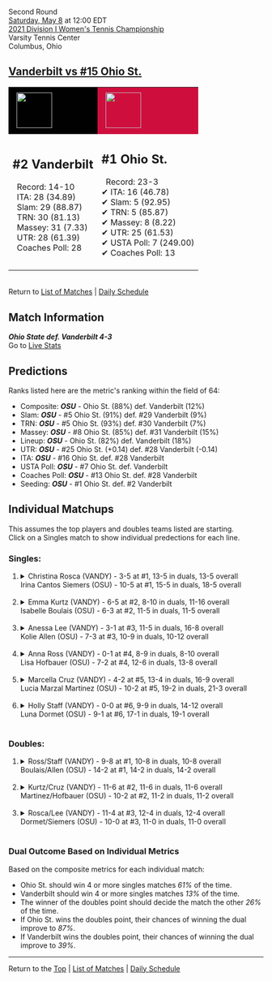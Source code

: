 Second Round[](#top)<a name="top"></a>  
[Saturday, May 8](../../schedule/05-08.md) at 12:00 EDT  
[2021 Division I Women's Tennis Championship](../index.md)  
Varsity Tennis Center  
Columbus, Ohio  
## [Vanderbilt vs #15 Ohio St.](https://www.ncaa.com/game/5833693)  

<table><tr style="background-color: #d9d9d9 !important"><td style="background-color: #010101 !important"><img src="https://www.ncaa.com/sites/default/files/images/logos/schools/v/vanderbilt.70.png" width="70" height="70" style="padding: 8px;" /></td><td style="background-color: #CE0F3E !important"><img src="https://www.ncaa.com/sites/default/files/images/logos/schools/o/ohio-st.70.png" width="70" height="70" style="padding: 8px;" /></td></tr><tr>
<td>  

<h2>#2 Vanderbilt</h2>  
&nbsp; Record: 14-10<br>  
&nbsp; ITA: 28 (34.89)<br>  
&nbsp; Slam: 29 (88.87)<br>  
&nbsp; TRN: 30 (81.13)<br>  
&nbsp; Massey: 31 (7.33)<br>  
&nbsp; UTR: 28 (61.39)<br>  
&nbsp; Coaches Poll: 28<br>  
<br>  

</td>
<td>  

<h2>#1 Ohio St.</h2>  
&nbsp; Record: 23-3<br>  
&#10004; ITA: 16 (46.78)<br>  
&#10004; Slam: 5 (92.95)<br>  
&#10004; TRN: 5 (85.87)<br>  
&#10004; Massey: 8 (8.22)<br>  
&#10004; UTR: 25 (61.53)<br>  
&#10004; USTA Poll: 7 (249.00)<br>  
&#10004; Coaches Poll: 13<br>  
<br>  

</td>
</tr></table>  


<br>Return to [List of Matches](../index.md) &#124; [Daily Schedule](../../schedule/05-08.md)

## Match Information  
***Ohio State def. Vanderbilt 4-3***  
Go to [Live Stats](https://ohiostatebuckeyes.com/womens-tennis-live-scoring/)  

## Predictions  

Ranks listed here are the metric's ranking within the field of 64:  
- Composite: ***OSU*** - Ohio St. (88%) def. Vanderbilt (12%)  
- Slam: ***OSU*** - #5 Ohio St. (91%) def. #29 Vanderbilt (9%)  
- TRN: ***OSU*** - #5 Ohio St. (93%) def. #30 Vanderbilt (7%)  
- Massey: ***OSU*** - #8 Ohio St. (85%) def. #31 Vanderbilt (15%)  
- Lineup: ***OSU*** - Ohio St. (82%) def. Vanderbilt (18%)  
- UTR: ***OSU*** - #25 Ohio St. (+0.14) def. #28 Vanderbilt (-0.14)  
- ITA: ***OSU*** - #16 Ohio St. def. #28 Vanderbilt  
- USTA Poll: ***OSU*** - #7 Ohio St. def. Vanderbilt  
- Coaches Poll: ***OSU*** - #13 Ohio St. def. #28 Vanderbilt  
- Seeding: ***OSU*** - #1 Ohio St. def. #2 Vanderbilt  

## Individual Matchups  
This assumes the top players and doubles teams listed are starting.  
Click on a Singles match to show individual predections for each line.  

### Singles:  

<ol>
<li><details>
<summary markdown="span">Christina Rosca (VANDY) - 3-5 at #1, 13-5 in duals, 13-5 overall<br>Irina Cantos Siemers (OSU) - 10-5 at #1, 15-5 in duals, 18-5 overall</summary>
<h4>Predictions</h4><ul>
<li>Composite: <b><i>OSU</i></b> - Siemers (76%) def. Rosca (24%)</li>  
<li>Slam: <b><i>OSU</i></b> - Siemers (81%) def. Rosca (19%)</li>  
<li>TRN: <b><i>OSU</i></b> - Siemers (79%) def. Rosca (21%)</li>  
<li>Massey: <b><i>OSU</i></b> - Siemers (68%) def. Rosca (32%)</li>  
<li>UTR: <b><i>OSU</i></b> - Siemers (76%) def. Rosca (24%)</li>  
<li>ITA: <b><i>OSU</i></b> - Siemers (24.34) def. Rosca (14.48)</li>  
</ul>
</details>&nbsp;</li>
<li><details>
<summary markdown="span">Emma Kurtz (VANDY) - 6-5 at #2, 8-10 in duals, 11-16 overall<br>Isabelle Boulais (OSU) - 6-3 at #2, 11-5 in duals, 11-5 overall</summary>
<h4>Predictions</h4><ul>
<li>Composite: <b><i>OSU</i></b> - Boulais (72%) def. Kurtz (28%)</li>  
<li>Slam: <b><i>OSU</i></b> - Boulais (68%) def. Kurtz (32%)</li>  
<li>TRN: <b><i>OSU</i></b> - Boulais (73%) def. Kurtz (27%)</li>  
<li>Massey: <b><i>OSU</i></b> - Boulais (88%) def. Kurtz (12%)</li>  
<li>UTR: <b><i>OSU</i></b> - Boulais (59%) def. Kurtz (41%)</li>  
<li>ITA: <b><i>VANDY</i></b> - Kurtz (3.05) def. Boulais (2.65)</li>  
</ul>
</details>&nbsp;</li>
<li><details>
<summary markdown="span">Anessa Lee (VANDY) - 3-1 at #3, 11-5 in duals, 16-8 overall<br>Kolie Allen (OSU) - 7-3 at #3, 10-9 in duals, 10-12 overall</summary>
<h4>Predictions</h4><ul>
<li>Composite: <b><i>VANDY</i></b> - Lee (69%) def. Allen (31%)</li>  
<li>Slam: <b><i>VANDY</i></b> - Lee (55%) def. Allen (45%)</li>  
<li>TRN: <b><i>VANDY</i></b> - Lee (76%) def. Allen (24%)</li>  
<li>Massey: <b><i>VANDY</i></b> - Lee (62%) def. Allen (38%)</li>  
<li>UTR: <b><i>VANDY</i></b> - Lee (80%) def. Allen (20%)</li>  
<li>ITA: <b><i>VANDY</i></b> - Lee (2.64) def. Allen (1.59)</li>  
</ul>
</details>&nbsp;</li>
<li><details>
<summary markdown="span">Anna Ross (VANDY) - 0-1 at #4, 8-9 in duals, 8-10 overall<br>Lisa Hofbauer (OSU) - 7-2 at #4, 12-6 in duals, 13-8 overall</summary>
<h4>Predictions</h4><ul>
<li>Composite: <b><i>OSU</i></b> - Hofbauer (59%) def. Ross (41%)</li>  
<li>Slam: <b><i>OSU</i></b> - Hofbauer (63%) def. Ross (37%)</li>  
<li>TRN: <b><i>OSU</i></b> - Hofbauer (65%) def. Ross (35%)</li>  
<li>Massey: <b><i>OSU</i></b> - Hofbauer (69%) def. Ross (31%)</li>  
<li>UTR: <b><i>VANDY</i></b> - Ross (60%) def. Hofbauer (40%)</li>  
<li>ITA: <b><i>OSU</i></b> - Hofbauer (2.47) def. Ross (2.20)</li>  
</ul>
</details>&nbsp;</li>
<li><details>
<summary markdown="span">Marcella Cruz (VANDY) - 4-2 at #5, 13-4 in duals, 16-9 overall<br>Lucia Marzal Martinez (OSU) - 10-2 at #5, 19-2 in duals, 21-3 overall</summary>
<h4>Predictions</h4><ul>
<li>Composite: <b><i>OSU</i></b> - Martinez (68%) def. Cruz (32%)</li>  
<li>Slam: <b><i>OSU</i></b> - Martinez (71%) def. Cruz (29%)</li>  
<li>TRN: <b><i>OSU</i></b> - Martinez (73%) def. Cruz (27%)</li>  
<li>Massey: <b><i>OSU</i></b> - Martinez (66%) def. Cruz (34%)</li>  
<li>UTR: <b><i>OSU</i></b> - Martinez (61%) def. Cruz (39%)</li>  
<li>ITA: <b><i>OSU</i></b> - Martinez (3.08) def. Cruz (2.13)</li>  
</ul>
</details>&nbsp;</li>
<li><details>
<summary markdown="span">Holly Staff (VANDY) - 0-0 at #6, 9-9 in duals, 14-12 overall<br>Luna Dormet (OSU) - 9-1 at #6, 17-1 in duals, 19-1 overall</summary>
<h4>Predictions</h4><ul>
<li>Composite: <b><i>OSU</i></b> - Dormet (69%) def. Staff (31%)</li>  
<li>Slam: <b><i>OSU</i></b> - Dormet (59%) def. Staff (41%)</li>  
<li>TRN: <b><i>OSU</i></b> - Dormet (70%) def. Staff (30%)</li>  
<li>Massey: <b><i>OSU</i></b> - Dormet (78%) def. Staff (22%)</li>  
<li>UTR: <b><i>OSU</i></b> - Dormet (70%) def. Staff (30%)</li>  
<li>ITA: <b><i>OSU</i></b> - Dormet (3.78) def. Staff (1.75)</li>  
</ul>
</details>&nbsp;</li>
</ol>

### Doubles:  

<ol>
<li><details>
<summary markdown="span">Ross/Staff (VANDY) - 9-8 at #1, 10-8 in duals, 10-8 overall<br>Boulais/Allen (OSU) - 14-2 at #1, 14-2 in duals, 14-2 overall</summary>
<br>Sorry, we don't have any metrics for this match
</details>&nbsp;</li>
<li><details>
<summary markdown="span">Kurtz/Cruz (VANDY) - 11-6 at #2, 11-6 in duals, 11-6 overall<br>Martinez/Hofbauer (OSU) - 10-2 at #2, 11-2 in duals, 11-2 overall</summary>
<br>Sorry, we don't have any metrics for this match
</details>&nbsp;</li>
<li><details>
<summary markdown="span">Rosca/Lee (VANDY) - 11-4 at #3, 12-4 in duals, 12-4 overall<br>Dormet/Siemers (OSU) - 10-0 at #3, 11-0 in duals, 11-0 overall</summary>
<br>Sorry, we don't have any metrics for this match
</details>&nbsp;</li>
</ol>

### Dual Outcome Based on Individual Metrics  
  
Based on the composite metrics for each individual match:  
- Ohio St. should win 4 or more singles matches *61%* of the time.  
- Vanderbilt should win 4 or more singles matches *13%* of the time.  
- The winner of the doubles point should decide the match the other *26%* of the time.  
- If Ohio St. wins the doubles point, their chances of winning the dual improve to *87%*.  
- If Vanderbilt wins the doubles point, their chances of winning the dual improve to *39%*.  
  
------

Return to the [Top](#top) &#124; [List of Matches](../index.md) &#124; [Daily Schedule](../../schedule/05-08.md)  
